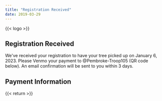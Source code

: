 ```yaml
---
title: "Registration Received"
date: 2019-03-29
---
```


{{< logo >}}

## Registration Received

We've received your registration to have your tree picked up on January 6, 2023.
Please Venmo your payment to @Pembroke-Troop105 (QR code below). An email
confirmation will be sent to you within 3 days.

## Payment Information

{{< return >}}